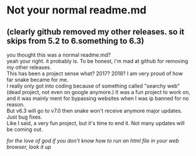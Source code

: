 # Not your normal readme.md
## (clearly github removed my other releases. so it skips from 5.2 to 6.something to 6.3) <br/>
you thought this was a normal readme.md? <br/>
yeah your right. it probably is. To be honest, i'm mad at github for removing my other releases. <br/>
This has been a project sense what? 2017? 2018? I am very proud of how far snake became for me. <br/>
I really only got into coding because of something called "searchy web" (dead project, not even on google anymore.) It was a fun project to work on, and it was mainly ment for bypassing websites when I was ip banned for no reason. <br/>
But v6.3 will go to v7.0 then snake won't receive anymore major updates. Just bug fixes. <br/>
Like I said, a very fun project, but it's time to end it. Not many updates will be coming out.

*for the love of god if you don't know how to run an html file in your web browser, look it up*
